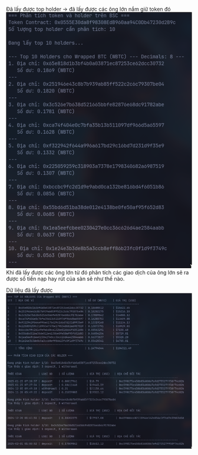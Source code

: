 Đã lấy được top holder -> đã lấy được các ông lớn nắm giữ token đó 
![alt text](image.png)
Khi đã lấy được các ông lớn từ đó phân tích các giao dịch của ông lớn sẽ ra được số tiền nạp hay rút của sàn sẽ như thế nào.

Dữ liệu đã lấy được
![alt text](image-1.png)